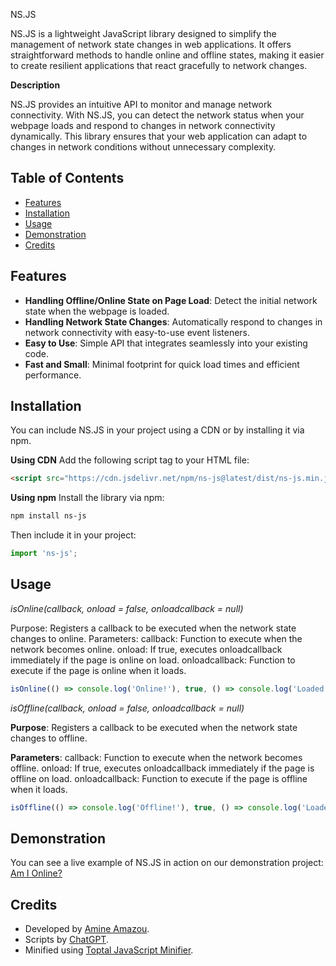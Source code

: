 NS.JS

NS.JS is a lightweight JavaScript library designed to simplify the management of network state changes in web applications. It offers straightforward methods to handle online and offline states, making it easier to create resilient applications that react gracefully to network changes.

**Description**

NS.JS provides an intuitive API to monitor and manage network connectivity. With NS.JS, you can detect the network status when your webpage loads and respond to changes in network connectivity dynamically. This library ensures that your web application can adapt to changes in network conditions without unnecessary complexity.

## Table of Contents

  - [Features](#features)
  - [Installation](#installation)
  - [Usage](#usage)
  - [Demonstration](#demonstration)
  - [Credits](#credits)

## Features

- **Handling Offline/Online State on Page Load**: Detect the initial network state when the webpage is loaded.
- **Handling Network State Changes**: Automatically respond to changes in network connectivity with easy-to-use event listeners.
- **Easy to Use**: Simple API that integrates seamlessly into your existing code.
- **Fast and Small**: Minimal footprint for quick load times and efficient performance.

## Installation
You can include NS.JS in your project using a CDN or by installing it via npm.

**Using CDN**
Add the following script tag to your HTML file:

```html
<script src="https://cdn.jsdelivr.net/npm/ns-js@latest/dist/ns-js.min.js"></script>
```

**Using npm**
Install the library via npm:

```bash
npm install ns-js
```
Then include it in your project:

```javascript
import 'ns-js';
```

## Usage

_isOnline(callback, onload = false, onloadcallback = null)_

Purpose: Registers a callback to be executed when the network state changes to online.
Parameters:
callback: Function to execute when the network becomes online.
onload: If true, executes onloadcallback immediately if the page is online on load.
onloadcallback: Function to execute if the page is online when it loads.

```javascript
isOnline(() => console.log('Online!'), true, () => console.log('Loaded and online!'));
```

_isOffline(callback, onload = false, onloadcallback = null)_

**Purpose**: Registers a callback to be executed when the network state changes to offline.

**Parameters**:
callback: Function to execute when the network becomes offline.
onload: If true, executes onloadcallback immediately if the page is offline on load.
onloadcallback: Function to execute if the page is offline when it loads.


```javascript
isOffline(() => console.log('Offline!'), true, () => console.log('Loaded and offline!'));
```

## Demonstration
You can see a live example of NS.JS in action on our demonstration project: [Am I Online?](https://am-i-online.vercel.app/)

## Credits

- Developed by [Amine Amazou](https://github.com/amine-amazou).
- Scripts by [ChatGPT](chatgpt.com).
- Minified using [Toptal JavaScript Minifier](https://www.toptal.com/developers/javascript-minifier).
